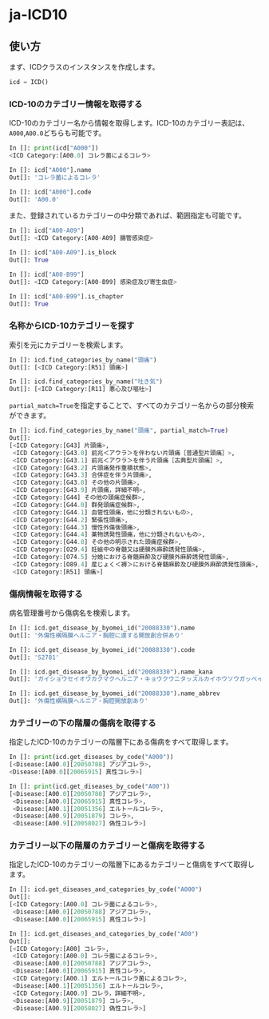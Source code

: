# ja-ICD10


## 使い方
まず、ICDクラスのインスタンスを作成します。

```python
icd = ICD()
```

### ICD-10のカテゴリー情報を取得する
ICD-10のカテゴリー名から情報を取得します。ICD-10のカテゴリー表記は、`A000`,`A00.0`どちらも可能です。

```python
In []: print(icd["A000"])
<ICD Category:[A00.0] コレラ菌によるコレラ>

In []: icd["A000"].name
Out[]: 'コレラ菌によるコレラ'

In []: icd["A000"].code
Out[]: 'A00.0'
```

また、登録されているカテゴリーの中分類であれば、範囲指定も可能です。

```python
In []: icd["A00-A09"]
Out[]: <ICD Category:[A00-A09] 腸管感染症>

In []: icd["A00-A09"].is_block
Out[]: True

In []: icd["A00-B99"]
Out[]: <ICD Category:[A00-B99] 感染症及び寄生虫症>

In []: icd["A00-B99"].is_chapter
Out[]: True
```

### 名称からICD-10カテゴリーを探す
索引を元にカテゴリーを検索します。

```python
In []: icd.find_categories_by_name("頭痛")
Out[]: [<ICD Category:[R51] 頭痛>]

In []: icd.find_categories_by_name("吐き気")
Out[]: [<ICD Category:[R11] 悪心及び嘔吐>]
```

`partial_match=True`を指定することで、すべてのカテゴリー名からの部分検索ができます。

```python
In []: icd.find_categories_by_name("頭痛", partial_match=True)
Out[]:
[<ICD Category:[G43] 片頭痛>,
 <ICD Category:[G43.0] 前兆＜アウラ＞を伴わない片頭痛［普通型片頭痛］>,
 <ICD Category:[G43.1] 前兆＜アウラ＞を伴う片頭痛［古典型片頭痛］>,
 <ICD Category:[G43.2] 片頭痛発作重積状態>,
 <ICD Category:[G43.3] 合併症を伴う片頭痛>,
 <ICD Category:[G43.8] その他の片頭痛>,
 <ICD Category:[G43.9] 片頭痛，詳細不明>,
 <ICD Category:[G44] その他の頭痛症候群>,
 <ICD Category:[G44.0] 群発頭痛症候群>,
 <ICD Category:[G44.1] 血管性頭痛，他に分類されないもの>,
 <ICD Category:[G44.2] 緊張性頭痛>,
 <ICD Category:[G44.3] 慢性外傷後頭痛>,
 <ICD Category:[G44.4] 薬物誘発性頭痛，他に分類されないもの>,
 <ICD Category:[G44.8] その他の明示された頭痛症候群>,
 <ICD Category:[O29.4] 妊娠中の脊髄又は硬膜外麻酔誘発性頭痛>,
 <ICD Category:[O74.5] 分娩における脊髄麻酔及び硬膜外麻酔誘発性頭痛>,
 <ICD Category:[O89.4] 産じょく＜褥＞における脊髄麻酔及び硬膜外麻酔誘発性頭痛>,
 <ICD Category:[R51] 頭痛>]
```

### 傷病情報を取得する
病名管理番号から傷病名を検索します。

```python
In []: icd.get_disease_by_byomei_id("20088330").name
Out[]: '外傷性横隔膜ヘルニア・胸腔に達する開放創合併あり'

In []: icd.get_disease_by_byomei_id("20088330").code
Out[]: 'S2781'

In []: icd.get_disease_by_byomei_id("20088330").name_kana
Out[]: 'ガイショウセイオウカクマクヘルニア・キョウクウニタッスルカイホウソウガッペイアリ'

In []: icd.get_disease_by_byomei_id("20088330").name_abbrev
Out[]: '外傷性横隔膜ヘルニア・胸腔開放創あり'
```


### カテゴリーの下の階層の傷病を取得する
指定したICD-10のカテゴリーの階層下にある傷病をすべて取得します。


```python
In []: print(icd.get_diseases_by_code("A000"))
[<Disease:[A00.0][20050788] アジアコレラ>,
<Disease:[A00.0][20065915] 真性コレラ>]

In []: print(icd.get_diseases_by_code("A00"))
[<Disease:[A00.0][20050788] アジアコレラ>,
 <Disease:[A00.0][20065915] 真性コレラ>,
 <Disease:[A00.1][20051356] エルトールコレラ>,
 <Disease:[A00.9][20051879] コレラ>,
 <Disease:[A00.9][20058027] 偽性コレラ>]
```

### カテゴリー以下の階層のカテゴリーと傷病を取得する
指定したICD-10のカテゴリーの階層下にあるカテゴリーと傷病をすべて取得します。

```python
In []: icd.get_diseases_and_categories_by_code("A000")
Out[]:
[<ICD Category:[A00.0] コレラ菌によるコレラ>,
 <Disease:[A00.0][20050788] アジアコレラ>,
 <Disease:[A00.0][20065915] 真性コレラ>]

In []: icd.get_diseases_and_categories_by_code("A00")
Out[]:
[<ICD Category:[A00] コレラ>,
 <ICD Category:[A00.0] コレラ菌によるコレラ>,
 <Disease:[A00.0][20050788] アジアコレラ>,
 <Disease:[A00.0][20065915] 真性コレラ>,
 <ICD Category:[A00.1] エルトールコレラ菌によるコレラ>,
 <Disease:[A00.1][20051356] エルトールコレラ>,
 <ICD Category:[A00.9] コレラ，詳細不明>,
 <Disease:[A00.9][20051879] コレラ>,
 <Disease:[A00.9][20058027] 偽性コレラ>] 
```

